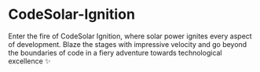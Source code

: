 # CodeSolar-Ignition
Enter the fire of CodeSolar Ignition, where solar power ignites every aspect of development. Blaze the stages with impressive velocity and go beyond the boundaries of code in a fiery adventure towards technological excellence ✨ 
